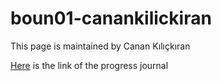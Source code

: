 # boun01-canankilickiran
 This page is maintained by Canan Kılıçkıran
 
 [Here](https://pjournal.github.io/boun01-canankilickiran/) is the link of the progress journal
